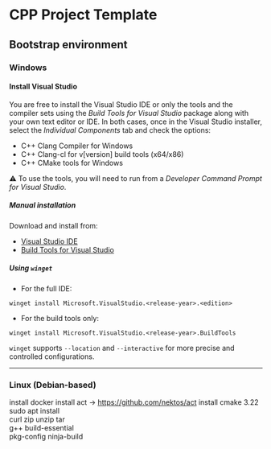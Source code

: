 # CPP Project Template

## Bootstrap environment

### Windows

#### Install Visual Studio

You are free to install the Visual Studio IDE or only the tools and the
compiler sets using the _Build Tools for Visual Studio_ package along with your
own text editor or IDE. In both cases, once in the Visual Studio installer,
select the _Individual Components_ tab and check the options:

- C++ Clang Compiler for Windows
- C++ Clang-cl for v[version] build tools (x64/x86)
- C++ CMake tools for Windows

:warning: To use the tools, you will need to run from a _Developer Command
Prompt for Visual Studio_.

##### Manual installation

Download and install from:

- [Visual Studio IDE](https://visualstudio.microsoft.com/downloads/)
- [Build Tools for Visual Studio](https://visualstudio.microsoft.com/downloads/#build-tools-for-visual-studio-2022)

##### Using `winget`

- For the full IDE:

```batch
winget install Microsoft.VisualStudio.<release-year>.<edition>
```

- For the build tools only:

```batch
winget install Microsoft.VisualStudio.<release-year>.BuildTools
```

`winget` supports `--location` and `--interactive` for more precise and
controlled configurations.

---

### Linux (Debian-based)

install docker
install act -> <https://github.com/nektos/act>
install cmake 3.22
sudo apt install \
    curl zip unzip tar \
    g++ build-essential \
    pkg-config ninja-build
